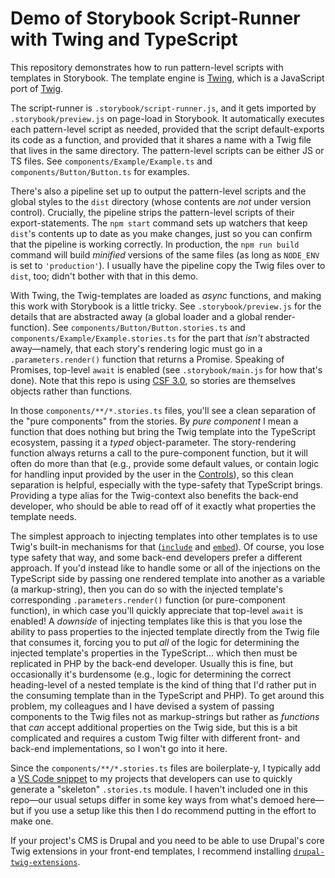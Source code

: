 # Demo of Storybook Script-Runner with Twing and TypeScript

This repository demonstrates how to run pattern-level scripts with templates in Storybook. The template engine is [Twing](https://gitlab.com/nightlycommit/twing), which is a JavaScript port of [Twig](https://twig.symfony.com/).

The script-runner is `.storybook/script-runner.js`, and it gets imported by `.storybook/preview.js` on page-load in Storybook. It automatically executes each pattern-level script as needed, provided that the script default-exports its code as a function, and provided that it shares a name with a Twig file that lives in the same directory. The pattern-level scripts can be either JS or TS files. See `components/Example/Example.ts` and `components/Button/Button.ts` for examples.

There's also a pipeline set up to output the pattern-level scripts and the global styles to the `dist` directory (whose contents are _not_ under version control). Crucially, the pipeline strips the pattern-level scripts of their export-statements. The `npm start` command sets up watchers that keep `dist`'s contents up to date as you make changes, just so you can confirm that the pipeline is working correctly. In production, the `npm run build` command will build _minified_ versions of the same files (as long as `NODE_ENV` is set to `'production'`). I usually have the pipeline copy the Twig files over to `dist`, too; didn't bother with that in this demo.

With Twing, the Twig-templates are loaded as _async_ functions, and making this work with Storybook is a little tricky. See `.storybook/preview.js` for the details that are abstracted away (a global loader and a global render-function). See `components/Button/Button.stories.ts` and `components/Example/Example.stories.ts` for the part that _isn't_ abstracted away&mdash;namely, that each story's rendering logic must go in a `.parameters.render()` function that returns a Promise. Speaking of Promises, top-level `await` is enabled (see `.storybook/main.js` for how that's done). Note that this repo is using [CSF 3.0](https://storybook.js.org/blog/component-story-format-3-0/), so stories are themselves objects rather than functions.

In those `components/**/*.stories.ts` files, you'll see a clean separation of the "pure components" from the stories. By _pure component_ I mean a function that does nothing but bring the Twig template into the TypeScript ecosystem, passing it a _typed_ object-parameter. The story-rendering function always returns a call to the pure-component function, but it will often do more than that (e.g., provide some default values, or contain logic for handling input provided by the user in the [Controls](https://storybook.js.org/docs/react/essentials/controls)), so this clean separation is helpful, especially with the type-safety that TypeScript brings. Providing a type alias for the Twig-context also benefits the back-end developer, who should be able to read off of it exactly what properties the template needs.

The simplest approach to injecting templates into other templates is to use Twig's built-in mechanisms for that ([`include`](https://twig.symfony.com/doc/3.x/tags/include.html) and [`embed`](https://twig.symfony.com/doc/3.x/tags/embed.html)). Of course, you lose type safety that way, and some back-end developers prefer a different approach. If you'd instead like to handle some or all of the injections on the TypeScript side by passing one rendered template into another as a variable (a markup-string), then you can do so with the injected template's corresponding `.parameters.render()` function (or pure-component function), in which case you'll quickly appreciate that top-level `await` is enabled! A _downside_ of injecting templates like this is that you lose the ability to pass properties to the injected template directly from the Twig file that consumes it, forcing you to put _all_ of the logic for determining the injected template's properties in the TypeScript... which then must be replicated in PHP by the back-end developer. Usually this is fine, but occasionally it's burdensome (e.g., logic for determining the correct heading-level of a nested template is the kind of thing that I'd rather put in the consuming template than in the TypeScript and PHP). To get around this problem, my colleagues and I have devised a system of passing components to the Twig files not as markup-strings but rather as _functions_ that _can_ accept additional properties on the Twig side, but this is a bit complicated and requires a custom Twig filter with different front- and back-end implementations, so I won't go into it here.

Since the `components/**/*.stories.ts` files are boilerplate-y, I typically add a [VS Code snippet](https://code.visualstudio.com/docs/editor/userdefinedsnippets) to my projects that developers can use to quickly generate a "skeleton" `.stories.ts` module. I haven't included one in this repo&mdash;our usual setups differ in some key ways from what's demoed here&mdash;but if you use a setup like this then I do recommend putting in the effort to make one.

If your project's CMS is Drupal and you need to be able to use Drupal's core Twig extensions in your front-end templates, I recommend installing [`drupal-twig-extensions`](https://github.com/JohnAlbin/drupal-twig-extensions).

